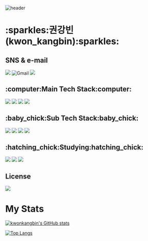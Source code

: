 ![header](https://capsule-render.vercel.app/api?type=waving&color=8df3fc&height=300&section=header&text=Welcome&fontAlign=50&fontAlignY=45&desc=kwonkangbin's%20Github&descSize=25&descAlign=70&descAlignY=61&fontSize=120&fontColor=ffffff)

<h1>:sparkles:권강빈(kwon_kangbin):sparkles:</h2>

<h2>SNS & e-mail</h2>
<div align = left>
<a href="https://www.instagram.com/vin060331/" target="_blank"><img src="https://img.shields.io/badge/Instagram-E4405F?style=flat-square&logo=Instagram&logoColor=white"/></a>
<img alt="Gmail" src="https://img.shields.io/badge/kbk282655@gmail.com-EA4335.svg?&style=for-the-badge&logo=Gmail&logoColor=white"/>
<a href="https://velog.io/@kbk282655" target="_blank"><img src="https://img.shields.io/badge/Velog-20C997?style=for-the-badge&logo=Velog5&logoColor=white"></a>

</div>
<h2>:computer:Main Tech Stack:computer:</h2> 
<div align = left>
<img src="https://img.shields.io/badge/HTML5-E34F26?style=for-the-badge&logo=HTML5&logoColor=white">
<img src="https://img.shields.io/badge/CSS3-1572B6?style=for-the-badge&logo=Css3&logoColor=white">
<img src="https://img.shields.io/badge/JavaScript-F7DF1E?style=for-the-badge&logo=JavaScript&logoColor=white">
<img src="https://img.shields.io/badge/React-61DAFB?style=for-the-badge&logo=React&logoColor=white">
</div>
<h2>:baby_chick:Sub Tech Stack:baby_chick:</h2>
<div align = left>
<img src="https://img.shields.io/badge/C-A8B9CC.svg?style=for-the-badge&logo=C&logoColor=white">
<img src="https://img.shields.io/badge/SCSS-CC6699?style=for-the-badge&logo=Sass&logoColor=white">
<img src="https://img.shields.io/badge/Flutter-02569B?style=for-the-badge&logo=Flutter&logoColor=white">
  <img src="https://img.shields.io/badge/Dart-0175C2?style=for-the-badge&logo=Dart&logoColor=white">
</div>
<h2>:hatching_chick:Studying:hatching_chick:</h2>
<div align = left>
<img src="https://img.shields.io/badge/Java-007396?style=for-the-badge&logo=OpenJDK&logoColor=white">
<img src="https://img.shields.io/badge/Python-3776AB?style=for-the-badge&logo=Python&logoColor=white">
<img src="https://img.shields.io/badge/Node.js-339933?style=for-the-badge&logo=Node.js&logoColor=white">
</div>

<h2>License</h2>
<div align = left>
<img src="https://img.shields.io/badge/Azure900-0078D4?style=for-the-badge&logo=Microsoft Azure&logoColor=white">
</div>

<h1>My Stats</h1>

[![kwonkangbin's GitHub stats](https://github-readme-stats.vercel.app/api?username=kwonkangbin&theme=calm)](https://github.com/HyunMin200/github-readme-stats)

[![Top Langs](https://github-readme-stats.vercel.app/api/top-langs/?username=kwonkangbin&layout=compact&theme=gruvbox)](https://github.com/HyunMin200/github-readme-stats)

